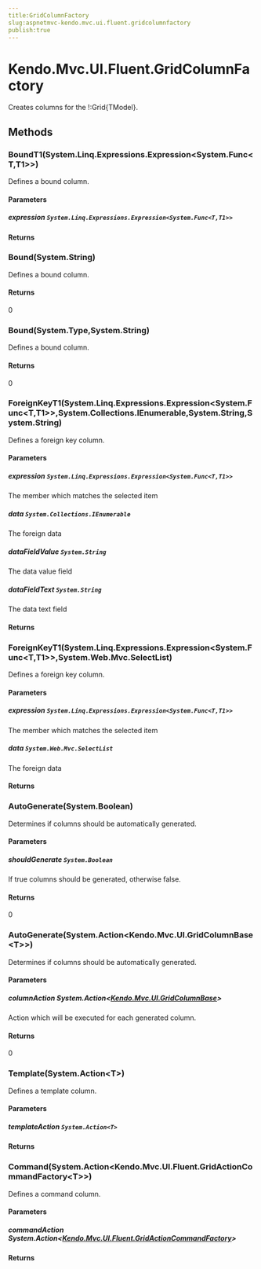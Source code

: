 ```yaml
---
title:GridColumnFactory
slug:aspnetmvc-kendo.mvc.ui.fluent.gridcolumnfactory
publish:true
---
```


# Kendo.Mvc.UI.Fluent.GridColumnFactory
Creates columns for the !:Grid{TModel}.



## Methods

### BoundT1(System.Linq.Expressions.Expression\<System.Func\<T,T1\>\>)
Defines a bound column.


#### Parameters

##### expression `System.Linq.Expressions.Expression<System.Func<T,T1>>`




#### Returns



### Bound(System.String)
Defines a bound column.



#### Returns
0


### Bound(System.Type,System.String)
Defines a bound column.



#### Returns
0


### ForeignKeyT1(System.Linq.Expressions.Expression\<System.Func\<T,T1\>\>,System.Collections.IEnumerable,System.String,System.String)
Defines a foreign key column.


#### Parameters

##### expression `System.Linq.Expressions.Expression<System.Func<T,T1>>`
The member which matches the selected item

##### data `System.Collections.IEnumerable`
The foreign data

##### dataFieldValue `System.String`
The data value field

##### dataFieldText `System.String`
The data text field



#### Returns



### ForeignKeyT1(System.Linq.Expressions.Expression\<System.Func\<T,T1\>\>,System.Web.Mvc.SelectList)
Defines a foreign key column.


#### Parameters

##### expression `System.Linq.Expressions.Expression<System.Func<T,T1>>`
The member which matches the selected item

##### data `System.Web.Mvc.SelectList`
The foreign data



#### Returns



### AutoGenerate(System.Boolean)
Determines if columns should be automatically generated.


#### Parameters

##### shouldGenerate `System.Boolean`
If true columns should be generated, otherwise false.



#### Returns
0


### AutoGenerate(System.Action\<Kendo.Mvc.UI.GridColumnBase\<T\>\>)
Determines if columns should be automatically generated.


#### Parameters

##### columnAction System.Action<[Kendo.Mvc.UI.GridColumnBase](/api/wrappers/aspnet-mvc/Kendo.Mvc.UI/GridColumnBase)<T>>
Action which will be executed for each generated column.



#### Returns
0


### Template(System.Action\<T\>)
Defines a template column.


#### Parameters

##### templateAction `System.Action<T>`




#### Returns



### Command(System.Action\<Kendo.Mvc.UI.Fluent.GridActionCommandFactory\<T\>\>)
Defines a command column.


#### Parameters

##### commandAction System.Action<[Kendo.Mvc.UI.Fluent.GridActionCommandFactory](/api/wrappers/aspnet-mvc/Kendo.Mvc.UI.Fluent/GridActionCommandFactory)<T>>




#### Returns




